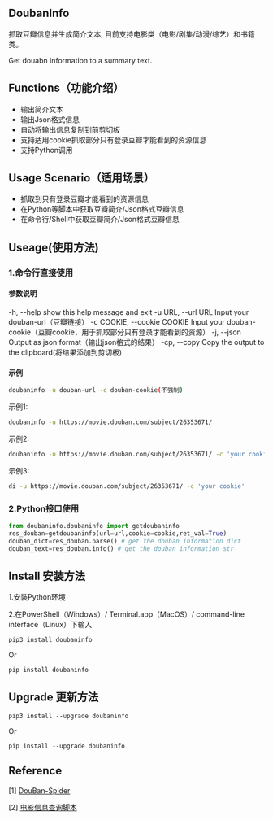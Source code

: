 ## DoubanInfo

抓取豆瓣信息并生成简介文本, 目前支持电影类（电影/剧集/动漫/综艺）和书籍类。

Get douabn information to a summary text.

## Functions（功能介绍）

- 输出简介文本
- 输出Json格式信息
- 自动将输出信息复制到前剪切板
- 支持适用cookie抓取部分只有登录豆瓣才能看到的资源信息
- 支持Python调用

## Usage Scenario（适用场景）

- 抓取到只有登录豆瓣才能看到的资源信息
- 在Python等脚本中获取豆瓣简介/Json格式豆瓣信息
- 在命令行/Shell中获取豆瓣简介/Json格式豆瓣信息

## Useage(使用方法)

### 1.命令行直接使用

#### 参数说明

-h, --help            show this help message and exit
-u URL, --url URL     Input your douban-url（豆瓣链接）
-c COOKIE, --cookie COOKIE
    Input your douban-cookie（豆瓣cookie，用于抓取部分只有登录才能看到的资源）
-j, --json            Output as json format（输出json格式的结果）
-cp, --copy        Copy the output to the clipboard(将结果添加到剪切板)

#### 示例

```bash
doubaninfo -u douban-url -c douban-cookie(不强制)
```

示例1:

```bash
doubaninfo -u https://movie.douban.com/subject/26353671/
```

示例2:

```bash
doubaninfo -u https://movie.douban.com/subject/26353671/ -c 'your cookie'
```

示例3:

```bash
di -u https://movie.douban.com/subject/26353671/ -c 'your cookie'
```

### 2.Python接口使用

```python
from doubaninfo.doubaninfo import getdoubaninfo
res_douban=getdoubaninfo(url=url,cookie=cookie,ret_val=True)
douban_dict=res_douban.parse() # get the douban information dict
douban_text=res_douban.info() # get the douban information str
```

## Install 安装方法

1.安装Python环境

2.在PowerShell（Windows）/ Terminal.app（MacOS）/ command-line interface（Linux）下输入

```shell
pip3 install doubaninfo
```

Or

```shell
pip install doubaninfo
```

## Upgrade 更新方法

```shell
pip3 install --upgrade doubaninfo
```

Or

```shell
pip install --upgrade doubaninfo
```

## Reference

[1] [DouBan-Spider](https://github.com/weizhixiaoyi/DouBan-Spider)

[2] [电影信息查询脚本](https://greasyfork.org/zh-CN/scripts/38878-%E7%94%B5%E5%BD%B1%E4%BF%A1%E6%81%AF%E6%9F%A5%E8%AF%A2%E8%84%9A%E6%9C%AC)
